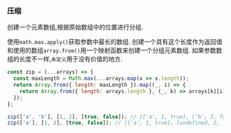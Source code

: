 ### 压缩

创建一个元素数组,根据原始数组中的位置进行分组. 

使用`math.max.apply()`获取参数中最长的数组. 创建一个具有这个长度作为返回值和使用的数组`array.from()`用一个映射函数来创建一个分组元素数组. 如果参数数组的长度不一样,`未定义`用于没有价值的地方. 

```js
const zip = (...arrays) => {
  const maxLength = Math.max(...arrays.map(x => x.length));
  return Array.from({ length: maxLength }).map((_, i) => {
    return Array.from({ length: arrays.length }, (_, k) => arrays[k][i]);
  });
};
```

```js
zip(['a', 'b'], [1, 2], [true, false]); // [['a', 1, true], ['b', 2, false]]
zip(['a'], [1, 2], [true, false]); // [['a', 1, true], [undefined, 2, false]]
```